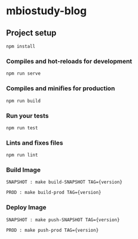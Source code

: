 # mbiostudy-blog

## Project setup
```
npm install
```

### Compiles and hot-reloads for development
```
npm run serve
```

### Compiles and minifies for production
```
npm run build
```

### Run your tests
```
npm run test
```

### Lints and fixes files
```
npm run lint
```

### Build Image
```
SNAPSHOT : make build-SNAPSHOT TAG={version}

PROD : make build-prod TAG={version}
```

### Deploy Image
```
SNAPSHOT : make push-SNAPSHOT TAG={version}

PROD : make push-prod TAG={version}
```